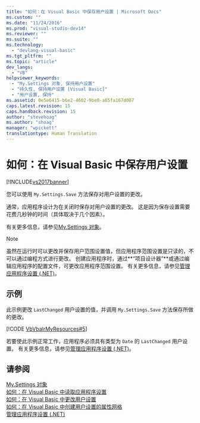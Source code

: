 ```yaml
---
title: "如何：在 Visual Basic 中保存用户设置 | Microsoft Docs"
ms.custom: ""
ms.date: "11/24/2016"
ms.prod: "visual-studio-dev14"
ms.reviewer: ""
ms.suite: ""
ms.technology: 
  - "devlang-visual-basic"
ms.tgt_pltfrm: ""
ms.topic: "article"
dev_langs: 
  - "VB"
helpviewer_keywords: 
  - "My.Settings 对象, 保持用户设置"
  - "持久性, 保持用户设置 [Visual Basic]"
  - "用户设置, 保持"
ms.assetid: 0e5e6415-b6e2-4602-9be0-a65fa167d007
caps.latest.revision: 15
caps.handback.revision: 15
author: "stevehoag"
ms.author: "shoag"
manager: "wpickett"
translationtype: Human Translation
---
```

# 如何：在 Visual Basic 中保存用户设置
[!INCLUDE[vs2017banner](../../../../csharp/includes/vs2017banner.md)]

您可以使用 `My.Settings.Save` 方法保存对用户设置的更改。  
  
 通常，应用程序设计为在关闭时保存对用户设置的更改。  这是因为保存设置需要花费几秒钟的时间（具体取决于几个因素）。  
  
 有关更多信息，请参见[My.Settings 对象](../../../../visual-basic/language-reference/objects/my-settings-object.md)。  
  
> [!NOTE]
>  虽然在运行时可以更改并保存用户范围设置值，但应用程序范围设置是只读的，不可以通过编程方式进行更改。  创建应用程序时，通过**“项目设计器”**或通过编辑应用程序的配置文件，可更改应用程序范围设置。  有关更多信息，请参见[管理应用程序设置 \(.NET\)](/visual-studio/ide/managing-application-settings-dotnet)。  
  
## 示例  
 此示例更改 `LastChanged` 用户设置的值，并调用 `My.Settings.Save` 方法保存所做的更改。  
  
 [!CODE [VbVbalrMyResources#5](../CodeSnippet/VS_Snippets_VBCSharp/VbVbalrMyResources#5)]  
  
 若要使此示例正常工作，应用程序必须具有类型为 `Date` 的 `LastChanged` 用户设置。  有关更多信息，请参见[管理应用程序设置 \(.NET\)](/visual-studio/ide/managing-application-settings-dotnet)。  
  
## 请参阅  
 [My.Settings 对象](../../../../visual-basic/language-reference/objects/my-settings-object.md)   
 [如何：在 Visual Basic 中读取应用程序设置](../../../../visual-basic/developing-apps/programming/app-settings/how-to-read-application-settings.md)   
 [如何：在 Visual Basic 中更改用户设置](../../../../visual-basic/developing-apps/programming/app-settings/how-to-change-user-settings.md)   
 [如何：在 Visual Basic 中创建用户设置的属性网格](../../../../visual-basic/developing-apps/programming/app-settings/how-to-create-property-grids-for-user-settings.md)   
 [管理应用程序设置 \(.NET\)](/visual-studio/ide/managing-application-settings-dotnet)